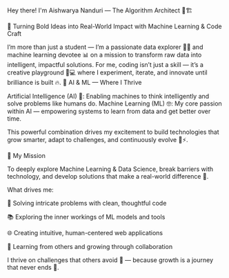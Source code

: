 Hey there! I'm Aishwarya Nanduri — The Algorithm Architect 🧠🏗️

🤖 Turning Bold Ideas into Real-World Impact with Machine Learning & Code Craft

I’m more than just a student — I’m a passionate data explorer 🧙‍♀️ and machine learning devotee 📊 on a mission to transform raw data into intelligent, impactful solutions. For me, coding isn’t just a skill — it’s a creative playground 🎨💻 where I experiment, iterate, and innovate until brilliance is built 🔥.
🤖 AI & ML — Where I Thrive

Artificial Intelligence (AI) 🧠: Enabling machines to think intelligently and solve problems like humans do.
Machine Learning (ML) 🤓: My core passion within AI — empowering systems to learn from data and get better over time.

This powerful combination drives my excitement to build technologies that grow smarter, adapt to challenges, and continuously evolve 🌱⚡.

🚀 My Mission

To deeply explore Machine Learning & Data Science, break barriers with technology, and develop solutions that make a real-world difference 🌟.

What drives me:

🧩 Solving intricate problems with clean, thoughtful code

📚 Exploring the inner workings of ML models and tools

🌐 Creating intuitive, human-centered web applications

🤝 Learning from others and growing through collaboration


I thrive on challenges that others avoid 💪 — because growth is a journey that never ends 🚀.

